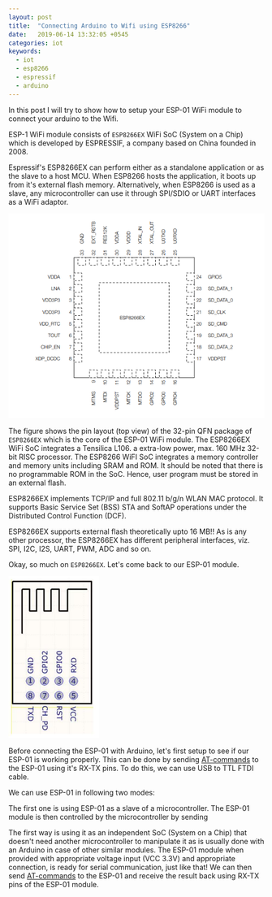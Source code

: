 ```yaml
---
layout: post
title:  "Connecting Arduino to Wifi using ESP8266"
date:   2019-06-14 13:32:05 +0545
categories: iot
keywords:
  - iot
  - esp8266
  - espressif
  - arduino
---
```

In this post I will try to show how to setup your ESP-01 WiFi module to connect your arduino to the Wifi.

ESP-1 WiFi m‌odule consists of  `ESP8266EX` WiFi SoC (System on a Chip) which is developed by ESPRESSIF, a company based on China founded in 2008.

Espressif's ESP8266EX can perform either as a standalone application or as the slave to a host MCU. When ESP8266 hosts the application, it boots up from it's external flash memory. Alternatively, when ESP8266 is used as a slave, any microcontroller can use it through SPI/SDIO or UART interfaces as a WiFi adaptor.

![ESP8266EX-32pin QFN package](/assets/imgs/pin-layout-esp8266ex.png)

The figure shows the pin layout (top view) of the 32-pin QFN package of `ESP8266EX` which is the core of the ESP-01 WiFi module. The ESP8266EX WiFi SoC integrates a Tensilica L106. a extra-low power, max. 160 MHz 32-bit RISC processor. The ESP8266 WiFI SoC integrates a memory controller and memory units including SRAM and ROM. It should be noted that there is no programmable ROM in the SoC. Hence, user program must be stored in an external flash.

ESP8266EX implements TCP/IP and full 802.11 b/g/n WLAN MAC protocol. It supports Basic Service Set (BSS) STA and SoftAP operations under the Distributed Control Function (DCF).

ESP8266EX supports external flash theoretically upto 16 MB!! As is any other processor, the ESP8266EX has different peripheral interfaces, viz. SPI, I2C, I2S, UART, PWM, ADC and so on.

Okay, so much on `ESP8266EX`. Let's come back to our ESP-01 module.

![ESP8266EX-32pin QFN package](/assets/imgs/ESP-01-pin-design.png)

Before connecting the ESP-01 with Arduino, let's first setup to see if our ESP-01 is working properly. This can be done by sending [AT-commands][AT-commands] to the ESP-01 using it's RX-TX pins. To do this, we can use USB to TTL FTDI cable.

We can use ESP-01 in following two modes:

The first one is using ESP-01 as a slave of a microcontroller. The ESP-01 module is then controlled by the microcontroller by sending 

The first way is using it as an independent SoC (System on a Chip) that doesn't need another microcontroller to manipulate it as is usually done with an Arduino in case of other similar modules. The ESP-01 module when provided with appropriate voltage input (VCC 3.3V) and appropriate connection, is ready for serial communication, just like that! We can then send [AT-commands][AT-commands] to the ESP-01 and receive the result back using RX-TX pins of the ESP-01 module.


<div class="fb-comments" data-href="https://scimad.github.io/work/2019/05/21/the-inertia-of-smile.html" data-width="600" data-numposts="5"></div>

[1]: https://www.espressif.com/en/products/hardware/esp8266ex/overview
[AT-commands]: https://en.wikipedia.org/wiki/Hayes_command_set#GSM